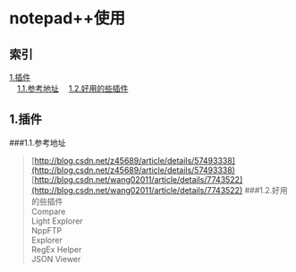 # **notepad++使用**

## **索引**  
[1.插件](#1插件)   
&emsp;[1.1.参考地址](11参考地址)
&emsp;[1.2.好用的些插件](12好用的些插件)




## 1.插件
###1.1.参考地址
> [http://blog.csdn.net/z45689/article/details/57493338](http://blog.csdn.net/z45689/article/details/57493338)  
> [http://blog.csdn.net/wang02011/article/details/7743522](http://blog.csdn.net/wang02011/article/details/7743522)
###1.2.好用的些插件  
> Compare  
> Light Explorer  
> NppFTP  
> Explorer  
> RegEx Helper  
> JSON Viewer   







